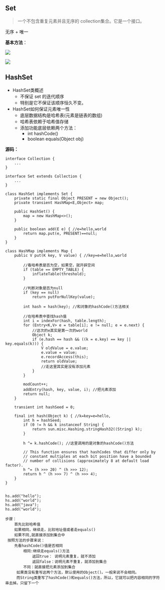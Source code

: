 ## Set

>一个不包含重复元素并且无序的 collection集合。它是一个接口。

 无序 + 唯一

**基本方法**：

![](https://i.imgur.com/or8cBoj.png)


![](https://i.imgur.com/Y3i6U1T.png)

## HashSet 


* HashSet类概述
	* 不保证 set 的迭代顺序
	* 特别是它不保证该顺序恒久不变。
* HashSet如何保证元素唯一性
	* 底层数据结构是哈希表(元素是链表的数组)
	* 哈希表依赖于哈希值存储
	* 添加功能底层依赖两个方法：
		* int hashCode()
		* boolean equals(Object obj)


**源码：**

	interface Collection {
		...
	}
	
	interface Set extends Collection {
		...
	}
	
	class HashSet implements Set {
		private static final Object PRESENT = new Object();
		private transient HashMap<E,Object> map;
		
		public HashSet() {
			map = new HashMap<>();
		}
		
		public boolean add(E e) { //e=hello,world
	        return map.put(e, PRESENT)==null;
	    }
	}
	
	class HashMap implements Map {
		public V put(K key, V value) { //key=e=hello,world
		
			//看哈希表是否为空，如果空，就开辟空间
	        if (table == EMPTY_TABLE) {
	            inflateTable(threshold);
	        }
	        
	        //判断对象是否为null
	        if (key == null)
	            return putForNullKey(value);
	        
	        int hash = hash(key); //和对象的hashCode()方法相关
	        
	        //在哈希表中查找hash值
	        int i = indexFor(hash, table.length);
	        for (Entry<K,V> e = table[i]; e != null; e = e.next) {
	        	//这次的e其实是第一次的world
	            Object k;
	            if (e.hash == hash && ((k = e.key) == key || key.equals(k))) {
	                V oldValue = e.value;
	                e.value = value;
	                e.recordAccess(this);
	                return oldValue;
	                //走这里其实是没有添加元素
	            }
	        }
	
	        modCount++;
	        addEntry(hash, key, value, i); //把元素添加
	        return null;
	    }
	    
	    transient int hashSeed = 0;
	    
	    final int hash(Object k) { //k=key=e=hello,
	        int h = hashSeed;
	        if (0 != h && k instanceof String) {
	            return sun.misc.Hashing.stringHash32((String) k);
	        }
	
	        h ^= k.hashCode(); //这里调用的是对象的hashCode()方法
	
	        // This function ensures that hashCodes that differ only by
	        // constant multiples at each bit position have a bounded
	        // number of collisions (approximately 8 at default load factor).
	        h ^= (h >>> 20) ^ (h >>> 12);
	        return h ^ (h >>> 7) ^ (h >>> 4);
	    }
	}
	
	
	hs.add("hello");
	hs.add("world");
	hs.add("java");
	hs.add("world");

	步骤：
		首先比较哈希值
		如果相同，继续走，比较地址值或者走equals()
		如果不同,就直接添加到集合中	
	 按照方法的步骤来说：	
		先看hashCode()值是否相同
		 	相同:继续走equals()方法
		  		返回true：	说明元素重复，就不添加
		 		返回false：说明元素不重复，就添加到集合
		  	不同：就直接把元素添加到集合
		 如果类没有重写这两个方法，默认使用的Object()。一般来说不会相同。
		 而String类重写了hashCode()和equals()方法，所以，它就可以把内容相同的字符串去掉。只留下一个